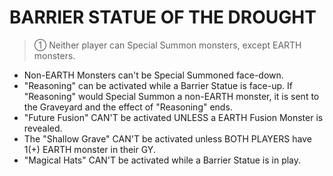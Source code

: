 
# BARRIER STATUE OF THE DROUGHT  
> ① Neither player can Special Summon monsters, except EARTH monsters.

*   Non-EARTH Monsters can't be Special Summoned face-down.
*   "Reasoning" can be activated while a Barrier Statue is face-up. If "Reasoning" would Special Summon a non-EARTH monster, it is sent to the Graveyard and the effect of "Reasoning" ends.
*   "Future Fusion" CAN'T be activated UNLESS a EARTH Fusion Monster is revealed.
*   The "Shallow Grave" CAN'T be activated unless BOTH PLAYERS have 1(+) EARTH monster in their GY.
*   "Magical Hats" CAN'T be activated while a Barrier Statue is in play.

  